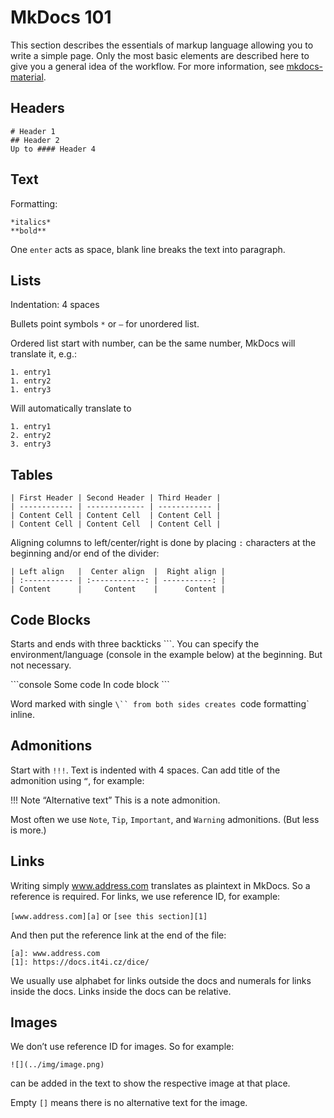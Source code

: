 # MkDocs 101

This section describes the essentials of markup language allowing you to write a simple page.
Only the most basic elements are described here to give you a general idea of the workflow.
For more information, see [mkdocs-material][a].

## Headers

```
# Header 1
## Header 2
Up to #### Header 4
```

## Text

Formatting:

```
*italics*
**bold**
```

One `enter` acts as space, blank line breaks the text into paragraph.

## Lists

Indentation: 4 spaces

Bullets point symbols `*` or `–` for unordered list.

Ordered list start with number, can be the same number, MkDocs will translate it, e.g.:

```
1. entry1
1. entry2
1. entry3
```

Will automatically translate to

```
1. entry1
2. entry2
3. entry3
```

## Tables

```
| First Header | Second Header | Third Header |
| ------------ | ------------- | ------------ |
| Content Cell | Content Cell  | Content Cell |
| Content Cell | Content Cell  | Content Cell |
```

Aligning columns to left/center/right is done by placing `:` characters at the beginning and/or end of the divider:

```
| Left align   |  Center align  |  Right align |
| :----------- | :------------: | -----------: |
| Content      |     Content    |      Content |
```

## Code Blocks

Starts and ends with three backticks `\``.
You can specify the environment/language (console in the example below) at the beginning. But not necessary.

\```console
Some code
In code block
\```

Word marked with single `\`` from both sides creates `code formatting` inline.

## Admonitions

Start with `!!!`. Text is indented with 4 spaces. Can add title of the admonition using `“`, for example:

!!! Note “Alternative text”
    This is a note admonition.

Most often we use `Note`, `Tip`, `Important`, and `Warning` admonitions. (But less is more.)

## Links

Writing simply www.address.com translates as plaintext in MkDocs. So a reference is required.
For links, we use reference ID, for example:

`[www.address.com][a]` or `[see this section][1]`

And then put the reference link at the end of the file:

```
[a]: www.address.com
[1]: https://docs.it4i.cz/dice/
```

We usually use alphabet for links outside the docs and numerals for links inside the docs.
Links inside the docs can be relative.

## Images

We don’t use reference ID for images. So for example:

```
![](../img/image.png)
```

can be added in the text to show the respective image at that place.

Empty `[]` means there is no alternative text for the image.

[a]: https://squidfunk.github.io/mkdocs-material/reference/
